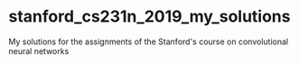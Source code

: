 # stanford_cs231n_2019_my_solutions
 My solutions for the assignments of the Stanford's course on convolutional neural networks
